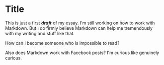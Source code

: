 # Title

This is just a first ***draft*** of my essay. 
I'm still working on how to work with Markdown.
But I do firmly believe Markdown can help me tremendously with my writing and stuff like that.

How can I become someone who is impossible to read?

Also does Markdown work with Facebook posts? 
I'm curious like genuinely curious.